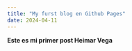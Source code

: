 ```yaml
---
title: "My furst blog en Github Pages"
date: 2024-04-11
---
```


**Este es mi primer post Heimar Vega** 
